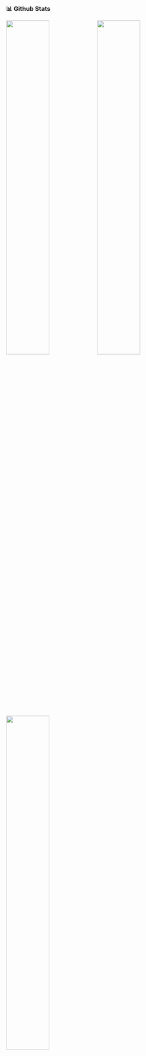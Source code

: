 
### 📊 Github Stats
<img width="48%" src='https://github-readme-stats.vercel.app/api?username=victor30608&show_icons=true&theme=tokyonight&count_private=true&line_height=40'  align="left" />
<img width="48%" src=https://github-profile-summary-cards.vercel.app/api/cards/most-commit-language?username=victor30608&theme=tokyonight />
<img width="48%" src="https://github-readme-streak-stats.herokuapp.com/?user=includealex&theme=tokyonight" />

